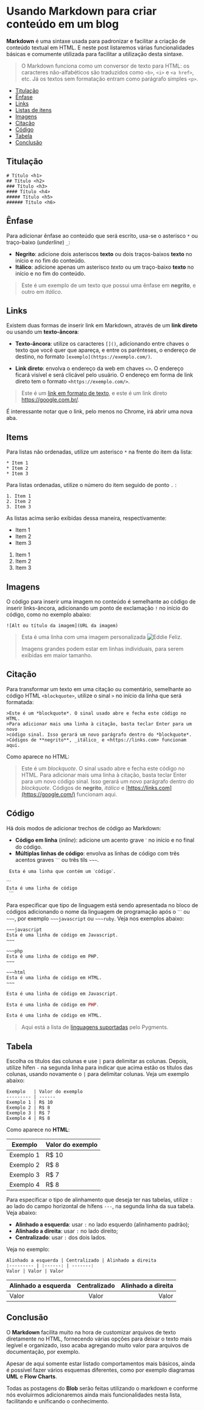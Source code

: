 ﻿# Usando Markdown para criar conteúdo em um blog
__Markdown__ é uma sintaxe usada para padronizar e facilitar a criação de conteúdo textual em HTML. E neste post listaremos várias funcionalidades básicas e comumente utilizada para facilitar a utilização desta sintaxe.

> O Markdown funciona como um conversor de texto para HTML: os caracteres não-alfabéticos são traduzidos como `<b>`, `<i>` e `<a href>`, etc. Já os textos sem formatação entram como parágrafo simples `<p>`.

- [Titulação](#titulação)
- [Ênfase](#ênfase)
- [Links](#links)
- [Listas de itens](#items)
- [Imagens](#imagens)
- [Citação](#citação)
- [Código](#código)
- [Tabela](#tabela)
- [Conclusão](#conclusão)

## Titulação

```
# Título <h1>
## Título <h2>
### Título <h3>
#### Título <h4>
##### Título <h5>
###### Título <h6>
```
## Ênfase

Para adicionar ênfase ao conteúdo que será escrito, usa-se o asterisco  `*`  ou traço-baixo (_underline_)  `_`:

-   **Negrito**: adicione dois asteriscos ****texto**** ou dois traços-baixos __**texto**__ no início e no fim do conteúdo.
-   **Itálico**: adicione apenas um asterisco *_texto_* ou um traço-baixo __texto__ no início e no fim do conteúdo.

> Este é um exemplo de um texto que possui uma ênfase em ****negrito****, e outro em _itálico_.

## Links

Existem duas formas de inserir link em Markdown, através de um  **link direto**  ou usando um  **texto-âncora**:

-   **Texto-âncora**: utilize os caracteres  `[]()`, adicionando entre chaves o texto que você quer que apareça, e entre os parênteses, o endereço de destino, no formato  `[exemplo](https://exemplo.com/)`.
    
-   **Link direto**: envolva o endereço da web em chaves  `<>`. O endereço ficará visível e será clicável pelo usuário. O endereço em forma de link direto tem o formato  `<https://exemplo.com/>`.
    

> Este é um  [link em formato de texto](https://google.com.br), e este é um link direto  <https://google.com.br/>.

É interessante notar que o link, pelo menos no Chrome, irá abrir uma nova aba.

## Items

Para listas não ordenadas, utilize um asterisco  `*`  na frente do item da lista:

```
* Item 1
* Item 2
* Item 3
```

Para listas ordenadas, utilize o número do item seguido de ponto  `.`  :

```
1. Item 1
2. Item 2
3. Item 3
```

As listas acima serão exibidas dessa maneira, respectivamente:

*  Item 1
*   Item 2
*   Item 3

1.  Item 1
2.  Item 2
3.  Item 3

## Imagens

O código para inserir uma imagem no conteúdo é semelhante ao código de inserir links-âncora, adicionando um ponto de exclamação  `!`  no início do código, como no exemplo abaixo:

```
![Alt ou título da imagem](URL da imagem)
```

> Esta é uma linha com uma imagem personalizada  ![Eddie Feliz](https://pipz.com/static/images/blog/eddie.png).
> 
> Imagens grandes podem estar em linhas individuais, para serem exibidas em maior tamanho.

## Citação

Para transformar um texto em uma citação ou comentário, semelhante ao código HTML  `<blockquote>`, utilize o sinal  `>`  no início da linha que será formatada:

```
>Este é um *blockquote*. O sinal usado abre e fecha este código no HTML. 
>Para adicionar mais uma linha à citação, basta teclar Enter para um novo
>código sinal. Isso gerará um novo parágrafo dentro do *blockquote*.
>Códigos de **negrito**, _itálico_ e <https://links.com> funcionam aqui.
```

Como aparece no HTML:

> Este é um  _blockquote_. O sinal usado abre e fecha este código no HTML. Para adicionar mais uma linha à citação, basta teclar Enter para um novo código sinal. Isso gerará um novo parágrafo dentro do  _blockquote_. Códigos de  **negrito**,  _itálico_  e  [https://links.com](https://google.com/)  funcionam aqui.

## Código

Há dois modos de adicionar trechos de código ao Markdown:

-   **Código em linha**  (_inline_): adicione um acento grave  `ˋ`  no início e no final do código.
-   **Múltiplas linhas de código**: envolva as linhas de código com três acentos graves  `ˋˋˋ`  ou três tils  `~~~`.

```
 Esta é uma linha que contém um ˋcódigoˋ.

ˋˋˋ
Esta é uma linha de código
 ˋˋˋ
```

Para especificar que tipo de linguagem está sendo apresentada no bloco de códigos adicionando o nome da linguagem de programação após o  `ˋˋˋ`  ou  `~~~`, por exemplo  `~~~javascript`  ou  `~~~ruby`. Veja nos exemplos abaixo:

```
~~~javascript
Esta é uma linha de código em Javascript.
~~~

~~~php
Esta é uma linha de código em PHP.
~~~

~~~html
Esta é uma linha de código em HTML.
~~~
```

~~~javascript
Esta é uma linha de código em Javascript.
~~~

~~~php
Esta é uma linha de código em PHP.
~~~

~~~html
Esta é uma linha de código em HTML.
~~~

> Aqui está a lista de  [linguagens suportadas](http://pygments.org/languages/)  pelo Pygments.

## Tabela

Escolha os títulos das colunas e use  `|`  para delimitar as colunas. Depois, utilize hífen  `-`  na segunda linha para indicar que acima estão os títulos das colunas, usando novamente o  `|`  para delimitar colunas. Veja um exemplo abaixo:

```
Exemplo   | Valor do exemplo
--------- | ------
Exemplo 1 | R$ 10
Exemplo 2 | R$ 8
Exemplo 3 | R$ 7
Exemplo 4 | R$ 8
```

Como aparece no  **HTML**:

Exemplo   | Valor do exemplo
--------- | ------
Exemplo 1 | R$ 10
Exemplo 2 | R$ 8
Exemplo 3 | R$ 7
Exemplo 4 | R$ 8


Para especificar o tipo de alinhamento que deseja ter nas tabelas, utilize  `:`  ao lado do campo horizontal de hífens  `---`, na segunda linha da sua tabela. Veja abaixo:

-   **Alinhado a esquerda**: usar  `:`  no lado esquerdo (alinhamento padrão);
-   **Alinhado a direita**: usar  `:`  no lado direito;
-   **Centralizado**: usar  `:`  dos dois lados.

Veja no exemplo:

```
Alinhado a esquerda | Centralizado | Alinhado a direita
:--------- | :------: | -------:
Valor | Valor | Valor
```

Alinhado a esquerda | Centralizado | Alinhado a direita
:--------- | :------: | -------:
Valor | Valor | Valor

## Conclusão

O **Markdown** facilita muito na hora de customizar arquivos de texto diretamente no HTML, fornecendo várias opções para deixar o texto mais legível e organizado, isso acaba agregando muito valor para arquivos de documentação, por exemplo.

Apesar de aqui somente estar listado comportamentos mais básicos, ainda é possível fazer vários esquemas diferentes, como por exemplo diagramas **UML** e **Flow Charts**.

Todas as postagens do **Blob** serão feitas utilizando o markdown e conforme nós evoluirmos adicionaremos ainda mais funcionalidades nesta lista, facilitando e unificando o conhecimento. 
